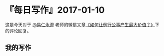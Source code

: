 # 『每日写作』2017-01-10

这是今天对于  [@易仁永澄](http://weibo.com/u/1640237087)  老师的微信文章[《如何让例行公事产生最大价值？》](http://chuansong.me/n/1557980452051)下的评论回复。

## 我的写作